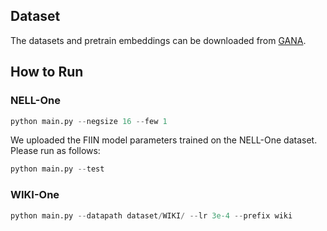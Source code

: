## Dataset

The datasets and pretrain embeddings can be downloaded from [GANA](https://github.com/ngl567/GANA-FewShotKGC).

## How to Run

### NELL-One

```python
python main.py --negsize 16 --few 1
```

We uploaded the FIIN model parameters trained on the NELL-One dataset.  Please run as follows:

```python
python main.py --test
```

### WIKI-One

```python
python main.py --datapath dataset/WIKI/ --lr 3e-4 --prefix wiki
```



